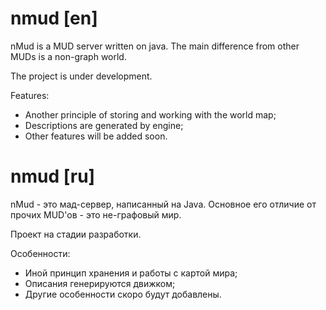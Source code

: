 # nmud [en]
nMud is a MUD server written on java. The main difference from other MUDs is a non-graph world.

The project is under development.

Features:
  - Another principle of storing and working with the world map;
  - Descriptions are generated by engine;
  - Other features will be added soon.

# nmud [ru]
nMud - это мад-сервер, написанный на Java. Основное его отличие от прочих MUD'ов - это не-графовый мир.

Проект на стадии разработки.

Особенности:
  - Иной принцип хранения и работы с картой мира;
  - Описания генерируются движком;
  - Другие особенности скоро будут добавлены.
